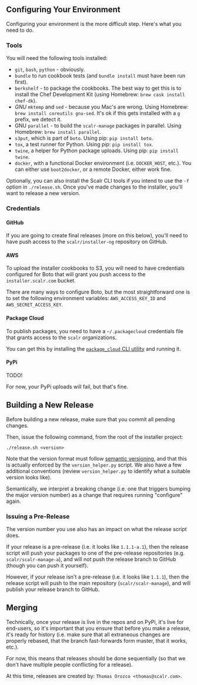 Configuring Your Environment
----------------------------

Configuring your environment is the more difficult step. Here's what you
need to do.


### Tools ###

You will need the following tools installed:

  + `git`, `bash`, `python` - obviously.
  + `bundle` to run cookbook tests (and `bundle install` must have been run
    first).
  + `berkshelf` - to package the cookbooks.
    The best way to get this is to install the Chef Development Kit (using
    Homebrew: `brew cask install chef-dk`).
  + *GNU* `mktemp` and `sed` - because you Mac's are wrong.
    Using Homebrew: `brew install coreutils gnu-sed`. It's ok if this gets
    installed with a `g` prefix, we detect it.
  + GNU `parallel` - to build the `scalr-manage` packages in parallel.
    Using Homebrew: `brew install parallel`.
  + `s3put`, which is part of `boto`. Using pip: `pip install boto`.
  + `tox`, a test runner for Python. Using pip: `pip install tox`.
  + `twine`, a helper for Python package uploads. Using pip:
    `pip install twine`.
  + `docker`, with a functional Docker environment (i.e. `DOCKER_HOST`, etc.).
    You can either use `boot2docker`, or a remote Docker, either work fine.

Optionally, you can also install the Scalr CLI tools if you intend to use the
`-f` option in `./release.sh`.
Once you've made changes to the installer, you'll want to release a new
version.


### Credentials ###

#### GitHub ####

If you are going to create final releases (more on this below), you'll need
to have push access to the `scalr/installer-ng` repository on GitHub.

#### AWS ####

To upload the installer cookbooks to S3, you will need to have credentials
configured for Boto that will grant you push access to the
`installer.scalr.com` bucket.

There are many ways to configure Boto, but the most straightforward one is
to set the following environment variables: `AWS_ACCESS_KEY_ID` and
`AWS_SECRET_ACCESS_KEY`.

#### Package Cloud ####

To publish packages, you need to have a `~/.packagecloud` credentials file
that grants access to the `scalr` organizations.

You can get this by installing the [`package_cloud` CLI utility][10] and
running it.

#### PyPi ####

TODO!

For now, your PyPi uploads will fail, but that's fine.


Building a New Release
----------------------

Before building a new release, make sure that you commit all pending changes.

Then, issue the following command, from the root of the installer project:

    ./release.sh <version>

Note that the version format must follow [semantic versioning][00], and that
this is actually enforced by the `version_helper.py` script. We also have a few
additional conventions (review `version_helper.py` to identify what a suitable
version looks like).

Semantically, we interpret a breaking change (i.e. one that triggers bumping
the major version number) as a change that requires running "configure" again.


### Issuing a Pre-Release ###

The version number you use also has an impact on what the release script does.

If your release is a pre-release (i.e. it looks like `1.1.1-a.1`), then the
release script will push your packages to one of the pre-release repositories
(e.g. `scalr/scalr-manage-a`), and will not push the release branch to GitHub
(though you can push it yourself).

However, if your release isn't a pre-release (i.e. it looks like `1.1.1`), then
the release script will push to the main repository (`scalr/scalr-manage`),
and will publish your release branch to GitHub.


Merging
-------

Technically, once your release is live in the repos and on PyPi, it's live for
end-users, so it's important that you ensure that before you make a release,
it's ready for history (i.e. make sure that all extraneous changes are
properly rebased, that the branch fast-forwards form master, that it works,
etc.).

For now, this means that releases should be done sequentially (so that we
don't have multiple people conflicting for a release).

At this time, releases are created by: `Thomas Orozco <thomas@scalr.com>`.


  [00]: http://semver.org
  [10]: https://packagecloud.io/docs#cli_install
